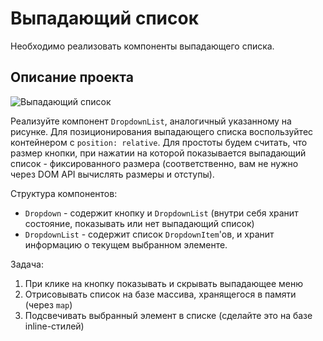 # Выпадающий список

Необходимо реализовать компоненты выпадающего списка.

## Описание проекта

![Выпадающий список](https://github.com/netology-code/ra16-homeworks/blob/master/events-state/dropdown/assets/dropdown.png)

Реализуйте компонент `DropdownList`, аналогичный указанному на рисунке. Для позиционирования выпадающего списка воспользуйтес контейнером с `position: relative`. Для простоты будем считать, что размер кнопки, при нажатии на которой показывается выпадающий список - фиксированного размера (соответственно, вам не нужно через DOM API вычислять размеры и отступы).

Структура компонентов:
- `Dropdown` - содержит кнопку и `DropdownList` (внутри себя хранит состояние, показывать или нет выпадающий список)
- `DropdownList` - содержит список `DropdownItem`'ов, и хранит информацию о текущем выбранном элементе.

Задача:
1. При клике на кнопку показывать и скрывать выпадающее меню
2. Отрисовывать список на базе массива, хранящегося в памяти (через `map`)
3. Подсвечивать выбранный элемент в списке (сделайте это на базе inline-стилей)
